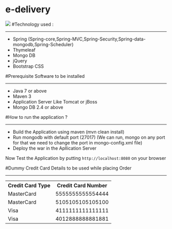 # e-delivery

<img src="https://travis-ci.org/cooligc/e-Delivery.svg?branch=master"/>
#Technology used :
<hr/>
<ul>
<li>Spring (Spring-core,Spring-MVC,Spring-Security,Spring-data-mongodb,Spring-Scheduler)</li>
<li>Thymeleaf</li>
<li>Mongo DB</li>
<li>jQuery</li>
<li>Bootstrap CSS</li>
</ul>

#Prerequisite Software to be installed
<hr/>
<ul>
<li>Java 7 or above</li>
<li>Maven 3</li>
<li>Application Server Like Tomcat or jBoss</li>
<li>Mongo DB 2.4 or above</li>
</ul>
#How to run the application ?
<hr/>
<ul>
<li>Build the Application using maven (mvn clean install)</li>
<li>Run mongodb with default port (27017) (We can run, mongo on any port for that we need to change the port in mongo-config.xml file)</li>
<li>Deploy the war in the Apllication Server</li>
</ul>
Now Test the Application by putting <code>http://localhost:8080</code> on your browser

#Dummy Credit Card Details to be used while placing Order
<hr/>
<table>
<tr>
  <th>Credit Card Type</th>
  <th>Credit Card Number</th>
</tr>
<tr>
  <td>MasterCard	</td>
  <td>5555555555554444</td>
<tr>
   <td>MasterCard	</td>
   <td>5105105105105100</td>
<tr>
  <td>Visa	</td></td>
  <td>4111111111111111</td>
<tr>
  <td>Visa	</td>
  <td>4012888888881881</td>
</tr>
</table>
